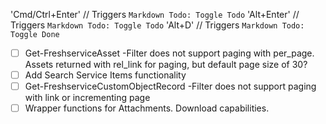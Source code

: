'Cmd/Ctrl+Enter' // Triggers `Markdown Todo: Toggle Todo`
'Alt+Enter' // Triggers `Markdown Todo: Toggle Todo`
'Alt+D' // Triggers `Markdown Todo: Toggle Done`

- [ ] Get-FreshserviceAsset -Filter does not support paging with per_page.  Assets returned with rel_link for paging, but default page size of 30?
- [ ] Add Search Service Items functionality
- [ ] Get-FreshserviceCustomObjectRecord -Filter does not support paging with link or incrementing page
- [ ] Wrapper functions for Attachments.  Download capabilities.
